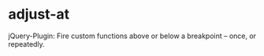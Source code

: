# adjust-at
jQuery-Plugin: Fire custom functions above or below a breakpoint – once, or repeatedly.
